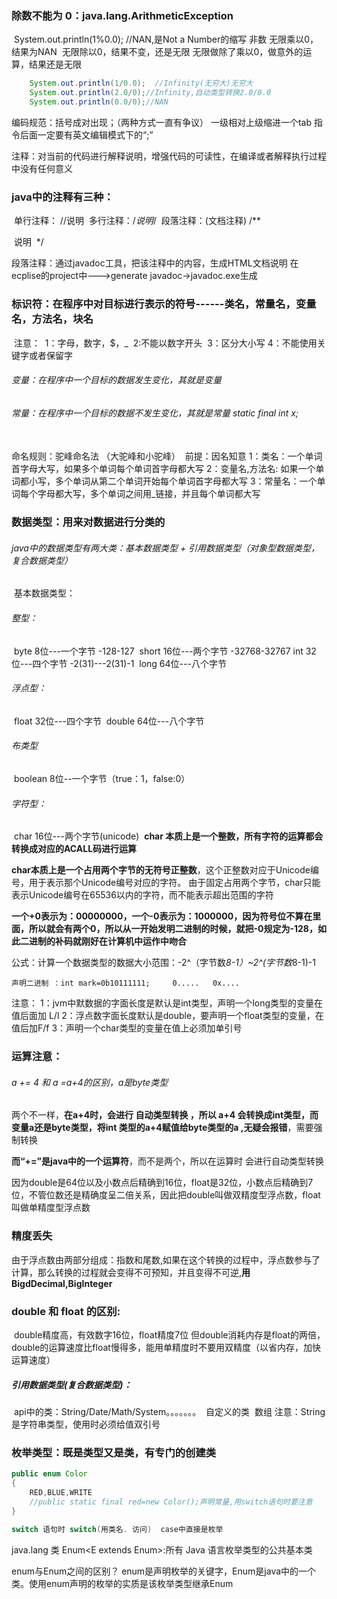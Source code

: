 ### 除数不能为 0：java.lang.ArithmeticException

​		System.out.println(1%0.0);  //NAN,是Not a Number的缩写 非数
​		无限乘以0，结果为NAN
​		无限除以0，结果不变，还是无限
​		无限做除了乘以0，做意外的运算，结果还是无限

```java
	System.out.println(1/0.0);  //Infinity(无穷大)无穷大
	System.out.println(2.0/0);//Infinity,自动类型转换2.0/0.0
	System.out.println(0.0/0);//NAN
```

编码规范：括号成对出现；（两种方式一直有争议）
		一级相对上级缩进一个tab
		指令后面一定要有英文编辑模式下的“;”
		
注释：对当前的代码进行解释说明，增强代码的可读性，在编译或者解释执行过程中没有任何意义

### java中的注释有三种：

​	单行注释：           //说明
​	多行注释：/*说明*/
​	段落注释：(文档注释)
​			/**

​				说明
​			*/
​	 

段落注释：通过javadoc工具，把该注释中的内容，生成HTML文档说明
	在ecplise的project中--->generate javadoc->javadoc.exe生成

### 标识符：在程序中对目标进行表示的符号------类名，常量名，变量名，方法名，块名

​	注意：
​		1：字母，数字，$，_
​		2:不能以数字开头
​		3：区分大小写
​		4：不能使用关键字或者保留字

###### 变量：在程序中一个目标的数据发生变化，其就是变量

###### 常量：在程序中一个目标的数据不发生变化，其就是常量 static final int x;

​			
命名规则：驼峰命名法	（大驼峰和小驼峰）
​		前提：因名知意
​		1：类名：一个单词首字母大写，如果多个单词每个单词首字母都大写
​		2：变量名,方法名:
​				 如果一个单词都小写，多个单词从第二个单词开始每个单词首字母都大写
​		3：常量名：一个单词每个字母都大写，多个单词之间用_链接，并且每个单词都大写
​		

### 数据类型：用来对数据进行分类的

###### 	java中的数据类型有两大类：基本数据类型  +  引用数据类型（对象型数据类型，复合数据类型）

​	基本数据类型：

###### 		整型：

​			byte  8位---一个字节  -128-127
​			short 16位---两个字节	-32768-32767
​			int   32位---四个字节 -2(31)---2(31)-1
​			long  64位---八个字节  

###### 		浮点型：

​			float 32位---四个字节
​			double 64位---八个字节

###### 		布类型	

​			boolean  8位--一个字节（true：1，false:0）

###### 		字符型：

​			char 16位---两个字节(unicode)
​			**char 本质上是一个整数，所有字符的运算都会转换成对应的ACALL码进行运算**

**char本质上是一个占用两个字节的无符号正整数**，这个正整数对应于Unicode编号，用于表示那个Unicode编号对应的字符。
由于固定占用两个字节，char只能表示Unicode编号在65536以内的字符，而不能表示超出范围的字符

**一个+0表示为：00000000，一个-0表示为：1000000，因为符号位不算在里面，所以就会有两个0，所以从一开始发明二进制的时候，就把-0规定为-128，如此二进制的补码就刚好在计算机中运作中吻合**

公式：计算一个数据类型的数据大小范围：-2^（字节数*8-1）~2^(字节数*8-1)-1

	声明二进制 ：int mark=0b10111111;     0.....   0x.... 

注意：	1：jvm中默数据的字面长度是默认是int类型，声明一个long类型的变量在值后面加 L/l
​		2：浮点数字面长度默认是double，要声明一个float类型的变量，在值后加F/f
​		3：声明一个char类型的变量在值上必须加单引号
​	

### 运算注意：

###### a += 4 和 a =a+4的区别，a是byte类型

两个不一样，**在a+4时，会进行 自动类型转换 ，所以 a+4 会转换成int类型，而变量a还是byte类型，将int 类型的a+4赋值给byte类型的a ,无疑会报错**，需要强制转换

 **而“+=”是java中的一个运算符**，而不是两个，所以在运算时 会进行自动类型转换

因为double是64位以及小数点后精确到16位，float是32位，小数点后精确到7位，不管位数还是精确度呈二倍关系，因此把double叫做双精度型浮点数，float叫做单精度型浮点数

### 精度丢失

​	由于浮点数由两部分组成：指数和尾数,如果在这个转换的过程中，浮点数参与了计算，那么转换的过程就会变得不可预知，并且变得不可逆,**用BigdDecimal,BigInteger**

### double 和 float 的区别:

​	double精度高，有效数字16位，float精度7位
​	但double消耗内存是float的两倍，double的运算速度比float慢得多，能用单精度时不要用双精度（以省内存，加快运算速度）

##### 引用数据类型(复合数据类型)：

​		api中的类：String/Date/Math/System。。。。。。。
​		自定义的类
​		数组
​		注意：String是字符串类型，使用时必须给值双引号

### 枚举类型：既是类型又是类，有专门的创建类

```java
public enum Color
{
	RED,BLUE,WRITE
	//public static final red=new Color();声明常量,用switch语句时要注意
}

switch 语句时 switch(用类名. 访问)  case中直接是枚举
```

java.lang 
	类 Enum<E extends Enum<E>>:所有 Java 语言枚举类型的公共基本类

enum与Enum之间的区别？
	enum是声明枚举的关键字，Enum是java中的一个类。使用enum声明的枚举的实质是该枚举类型继承Enum
​		  



